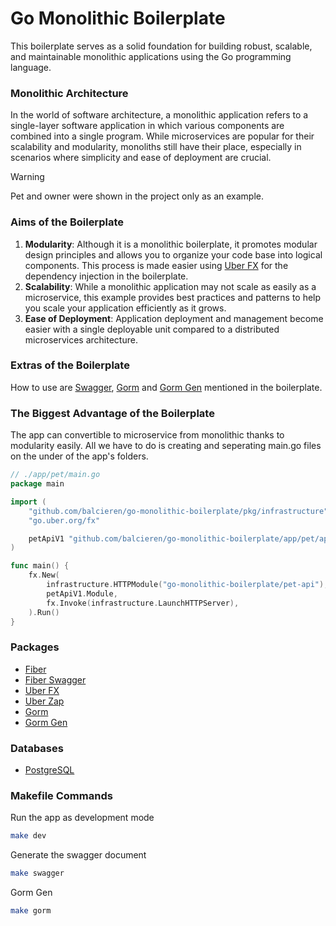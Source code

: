 # Go Monolithic Boilerplate

This boilerplate serves as a solid foundation for building robust, scalable, and maintainable monolithic applications using the Go programming language.

### Monolithic Architecture

In the world of software architecture, a monolithic application refers to a single-layer software application in which various components are combined into a single program. While microservices are popular for their scalability and modularity, monoliths still have their place, especially in scenarios where simplicity and ease of deployment are crucial.

> [!WARNING]
> Pet and owner were shown in the project only as an example.

### Aims of the Boilerplate

1. **Modularity**: Although it is a monolithic boilerplate, it promotes modular design principles and allows you to organize your code base into logical components. This process is made easier using [Uber FX](https://github.com/uber-go/fx) for the dependency injection in the boilerplate.
2. **Scalability**: While a monolithic application may not scale as easily as a microservice, this example provides best practices and patterns to help you scale your application efficiently as it grows.
3. **Ease of Deployment**: Application deployment and management become easier with a single deployable unit compared to a distributed microservices architecture.

### Extras of the Boilerplate

How to use are [Swagger](https://github.com/gofiber/swagger), [Gorm](https://gorm.io/index.html) and [Gorm Gen](https://gorm.io/gen/) mentioned in the boilerplate.

### The Biggest Advantage of the Boilerplate

The app can convertible to microservice from monolithic thanks to modularity easily. All we have to do is creating and seperating main.go files on the under of the app's folders.

```go
// ./app/pet/main.go
package main

import (
	"github.com/balcieren/go-monolithic-boilerplate/pkg/infrastructure"
	"go.uber.org/fx"

	petApiV1 "github.com/balcieren/go-monolithic-boilerplate/app/pet/api/v1"
)

func main() {
	fx.New(
		infrastructure.HTTPModule("go-monolithic-boilerplate/pet-api"),
		petApiV1.Module,
		fx.Invoke(infrastructure.LaunchHTTPServer),
	).Run()
}

```

### Packages

-   [Fiber](https://github.com/gofiber/fiber)
-   [Fiber Swagger](https://github.com/gofiber/swagger)
-   [Uber FX](https://github.com/uber-go/fx)
-   [Uber Zap](https://github.com/uber-go/zap)
-   [Gorm](https://gorm.io/index.html)
-   [Gorm Gen](https://gorm.io/gen/)

### Databases

-   [PostgreSQL](https://www.postgresql.org/)

### Makefile Commands

Run the app as development mode

```bash
make dev
```

Generate the swagger document

```bash
make swagger
```

Gorm Gen

```bash
make gorm
```
